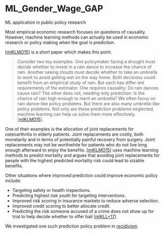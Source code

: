 # ML_Gender_Wage_GAP
ML application in public policy research 

Most empirical economic research focuses on questions of
causality. However, machine learning methods can actually be used
in economic research or policy making when the goal is prediction.

[[mlKLMO15](#id13)] is a short paper which makes this point.

> Consider two toy examples. One policymaker facing a drought must
decide whether to invest in a rain dance to increase the chance
of rain.  Another seeing clouds must decide whether to take an
umbrella to work to avoid getting wet on the way home. Both
decisions could benefit from an empirical study of rain. But each
has differ-ent requirements of the estimator. One requires
causality: Do rain dances cause rain? The other does not, needing
only prediction: Is the chance of rain high enough to merit an
umbrella?  We often focus on rain dance–like policy problems. But
there are also many umbrella-like policy problems.  Not only are
these prediction problems neglected, machine learning can help
us solve them more effectively.  [[mlKLMO15](#id13)].


One of their examples is the allocation of joint replacements for
osteoarthritis in elderly patients. Joint replacements are costly,
both monetarily and in terms of potentially painful recovery from
surgery. Joint replacements may not be worthwhile for patients who do
not live long enough afterward to enjoy the
benefits. [[mlKLMO15](#id13)] uses machine learning methods to
predict mortality and argues that avoiding joint replacements
for people with the highest predicted mortality risk could lead to
sizable benefits.

Other situations where improved prediction could improve economic
policy include:

- Targeting safety or health inspections.  
- Predicting highest risk youth for targeting interventions.  
- Improved risk scoring in insurance markets to reduce adverse
  selection.  
- Improved credit scoring to better allocate credit.  
- Predicting the risk someone accused of a crime does not show up for
  trial to help decide whether to offer bail [[mlKLL+17](#id12)].  


We investigated one such prediction policy problem in
[recidivism](https://datascience.quantecon.org/recidivism.html).
